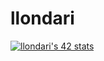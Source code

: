 # llondari
[![llondari's 42 stats](https://badge.mediaplus.ma/greenbinary/llondari)](https://github.com/oakoudad/badge42)
